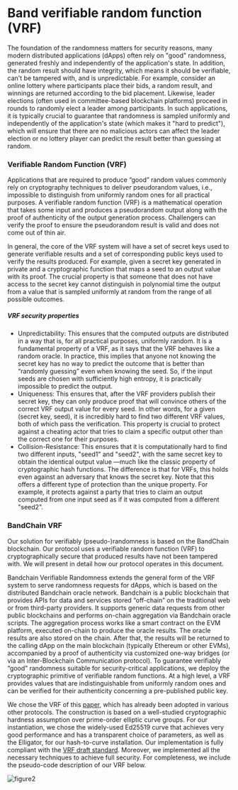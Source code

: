#  Band verifiable random function (VRF)

The foundation of the randomness matters for security reasons, many modern distributed applications (dApps) often rely on "good" randomness, generated freshly and independently of the application's state. In addition, the random result should have integrity, which means it should be verifiable, can't be tampered with, and is unpredictable. For example, consider an online lottery where participants place their bids, a random result, and winnings are returned according to the bid placement. Likewise, leader elections (often used in committee-based blockchain platforms) proceed in rounds to randomly elect a leader among participants. In such applications, it is typically crucial to guarantee that randomness is sampled uniformly and independently of the application's state (which makes it "hard to predict"), which will ensure that there are no malicious actors can affect the leader election or no lottery player can predict the result better than guessing at random.

### Verifiable Random Function (VRF)

Applications that are required to produce “good” random values commonly rely on cryptography techniques to deliver pseudorandom values, i.e., impossible to distinguish from uniformly random ones for all practical purposes. A verifiable random function (VRF) is a mathematical operation that takes some input and produces a pseudorandom output along with the proof of authenticity of the output generation process. Challengers can verify the proof to ensure the pseudorandom result is valid and does not come out of thin air.

In general, the core of the VRF system will have a set of secret keys used to generate verifiable results and a set of corresponding public keys used to verify the results produced. For example, given a secret key generated in private and a cryptographic function that maps a seed to an output value with its proof. The crucial property is that someone that does not have access to the secret key cannot distinguish in polynomial time the output from a value that is sampled uniformly at random from the range of all possible outcomes.

##### VRF security properties

- Unpredictability: This ensures that the computed outputs are distributed in a way that is, for all practical purposes, uniformly random. It is a fundamental property of a VRF, as it says that the VRF behaves like a random oracle. In practice, this implies that anyone not knowing the secret key has no way to predict the outcome that is better than “randomly guessing” even when knowing the seed. So, if the input seeds are chosen with sufficiently high entropy, it is practically impossible to predict the output.
- Uniqueness: This ensures that, after the VRF providers publish their secret key, they can only produce proof that will convince others of the correct VRF output value for every seed. In other words, for a given (secret key, seed), it is incredibly hard to find two different VRF values, both of which pass the verification. This property is crucial to protect against a cheating actor that tries to claim a specific output other than the correct one for their purposes.
- Collision-Resistance: This ensures that it is computationally hard to find two different inputs, "seed1" and "seed2", with the same secret key to obtain the identical output value —much like the classic property of cryptographic hash functions. The difference is that for VRFs, this holds even against an adversary that knows the secret key. Note that this offers a different type of protection than the unique property. For example, it protects against a party that tries to claim an output computed from one input seed as if it was computed from a different "seed2".

### BandChain VRF

Our solution for verifiably (pseudo-)randomness is based on the BandChain blockchain. Our protocol uses a verifiable random function (VRF) to cryptographically secure that produced results have not been tampered with. We will present in detail how our protocol operates in this document.

Bandchain Verifiable Randomness extends the general form of the VRF system to serve randomness requests for dApps, which is based on the distributed Bandchain oracle network. Bandchain is a public blockchain that provides APIs for data and services stored “off-chain” on the traditional web or from third-party providers. It supports generic data requests from other public blockchains and performs on-chain aggregation via Bandchain oracle scripts. The aggregation process works like a smart contract on the EVM platform, executed on-chain to produce the oracle results. The oracle results are also stored on the chain. After that, the results will be returned to the calling dApp on the main blockchain (typically Ethereum or other EVMs), accompanied by a proof of authenticity via customized one-way bridges (or via an Inter-Blockchain Communication protocol). To guarantee verifiably “good” randomness suitable for security-critical applications, we deploy the cryptographic primitive of verifiable random functions. At a high level, a VRF provides values that are indistinguishable from uniformly random ones and can be verified for their authenticity concerning a pre-published public key.

We chose the VRF of this [paper](https://eprint.iacr.org/2017/099), which has already been adopted in various other protocols. The construction is based on a well-studied cryptographic hardness assumption over prime-order elliptic curve groups. For our instantiation, we chose the widely-used Ed25519 curve that achieves very good performance and has a transparent choice of parameters, as well as the Elligator, for our hash-to-curve installation. Our implementation is fully compliant with the [VRF draft standard](https://datatracker.ietf.org/doc/html/draft-irtf-cfrg-vrf-09). Moreover, we implemented all the necessary techniques to achieve full security. For completeness, we include the pseudo-code description of our VRF below.

![figure2](https://user-images.githubusercontent.com/12705423/189547735-895f4cd1-ad5b-4c29-b84a-1cb6fa5f0c23.png)





